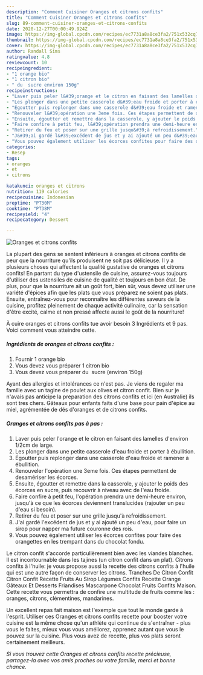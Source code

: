 ```yaml
---
description: "Comment Cuisiner Oranges et citrons confits"
title: "Comment Cuisiner Oranges et citrons confits"
slug: 89-comment-cuisiner-oranges-et-citrons-confits
date: 2020-12-27T00:00:49.924Z
image: https://img-global.cpcdn.com/recipes/ec7731a8a8ce3fa2/751x532cq70/oranges-et-citrons-confits-photo-principale-de-la-recette.jpg
thumbnail: https://img-global.cpcdn.com/recipes/ec7731a8a8ce3fa2/751x532cq70/oranges-et-citrons-confits-photo-principale-de-la-recette.jpg
cover: https://img-global.cpcdn.com/recipes/ec7731a8a8ce3fa2/751x532cq70/oranges-et-citrons-confits-photo-principale-de-la-recette.jpg
author: Randall Sims
ratingvalue: 4.8
reviewcount: 10
recipeingredient:
- "1 orange bio"
- "1 citron bio"
- " du  sucre environ 150g"
recipeinstructions:
- "Laver puis peler l&#39;orange et le citron en faisant des lamelles d&#39;environ 1/2cm de large."
- "Les plonger dans une petite casserole d&#39;eau froide et porter à ébullition."
- "Égoutter puis replonger dans une casserole d&#39;eau froide et ramener à ébullition."
- "Renouveler l&#39;opération une 3eme fois. Ces étapes permettent de desamériser les écorces."
- "Ensuite, égoutter et remettre dans la casserole, y ajouter le poids des écorces en sucre, puis recouvrir à niveau avec de l&#39;eau froide."
- "Faire confire à petit feu, l&#39;opération prendra une demi-heure environ, jusqu&#39;à ce que les écorces deviennent translucides (rajouter un peu d&#39;eau si besoin)."
- "Retirer du feu et poser sur une grille jusqu&#39;à refroidissement."
- "J&#39;ai gardé l&#39;excédent de jus et y ai ajouté un peu d&#39;eau, pour faire un sirop pour napper ma future couronne des rois."
- "Vous pouvez également utiliser les écorces confites pour faire des orangettes en les trempant dans du chocolat fondu."
categories:
- Resep
tags:
- oranges
- et
- citrons

katakunci: oranges et citrons 
nutrition: 119 calories
recipecuisine: Indonesian
preptime: "PT30M"
cooktime: "PT38M"
recipeyield: "4"
recipecategory: Dessert

---
```



![Oranges et citrons confits](https://img-global.cpcdn.com/recipes/ec7731a8a8ce3fa2/751x532cq70/oranges-et-citrons-confits-photo-principale-de-la-recette.jpg)

La plupart des gens se sentent inférieurs à oranges et citrons confits de peur que la nourriture qu'ils produisent ne soit pas délicieuse. Il y a plusieurs choses qui affectent la qualité gustative de oranges et citrons confits! En partant du type d'ustensile de cuisine, assurez-vous toujours d'utiliser des ustensiles de cuisine de qualité et toujours en bon état. De plus, pour que la nourriture ait un goût fort, bien sûr, vous devez utiliser une variété d'épices afin que les plats que vous préparez ne soient pas plats. Ensuite, entraînez-vous pour reconnaître les différentes saveurs de la cuisine, profitez pleinement de chaque activité culinaire, car la sensation d'être excité, calme et non pressé affecte aussi le goût de la nourriture!

<!--inarticleads1-->

À cuire oranges et citrons confits tue avoir besoin 3 Ingrédients et 9 pas. Voici comment vous atteindre cette.

##### Ingrédients de oranges et citrons confits :

1. Fournir 1 orange bio
1. Vous devez vous préparer 1 citron bio
1. Vous devez vous préparer  du  sucre (environ 150g)


Ayant des allergies et intolérances ce n&#39;est pas. Je viens de regaler ma famille avec un tagine de poulet aux olives et citron confit. Bien sur je n&#39;avais pas anticipe la preparation des citrons confits et ici (en Australie) ils sont tres chers. Gâteaux pour enfants faits d&#39;une base pour pain d&#39;épice au miel, agrémentée de dés d&#39;oranges et de citrons confits. 

<!--inarticleads2-->

##### Oranges et citrons confits pas à pas :

1. Laver puis peler l&#39;orange et le citron en faisant des lamelles d&#39;environ 1/2cm de large.
1. Les plonger dans une petite casserole d&#39;eau froide et porter à ébullition.
1. Égoutter puis replonger dans une casserole d&#39;eau froide et ramener à ébullition.
1. Renouveler l&#39;opération une 3eme fois. Ces étapes permettent de desamériser les écorces.
1. Ensuite, égoutter et remettre dans la casserole, y ajouter le poids des écorces en sucre, puis recouvrir à niveau avec de l&#39;eau froide.
1. Faire confire à petit feu, l&#39;opération prendra une demi-heure environ, jusqu&#39;à ce que les écorces deviennent translucides (rajouter un peu d&#39;eau si besoin).
1. Retirer du feu et poser sur une grille jusqu&#39;à refroidissement.
1. J&#39;ai gardé l&#39;excédent de jus et y ai ajouté un peu d&#39;eau, pour faire un sirop pour napper ma future couronne des rois.
1. Vous pouvez également utiliser les écorces confites pour faire des orangettes en les trempant dans du chocolat fondu.


Le citron confit s&#39;accorde particulièrement bien avec les viandes blanches. Il est incontournable dans les tajines (un citron confit dans un plat). Citrons confits à l&#39;huile: je vous propose aussi la recette des citrons confits à l&#39;huile qui est une autre façon de conserver les citrons. Tranches De Citron Confit Citron Confit Recette Fruits Au Sirop Légumes Confits Recette Orange Gâteaux Et Desserts Friandises Mascarpone Chocolat Fruits Confits Maison. Cette recette vous permettra de confire une multitude de fruits comme les : oranges, citrons, clémentines, mandarines. 

<!--inarticleads1-->

<p>
Un excellent repas fait maison est l'exemple que tout le monde garde à l'esprit. Utiliser ces Oranges et citrons confits recette pour booster votre cuisine est la même chose qu'un athlète qui continue de s'entraîner - plus vous le faites, mieux vous vous améliorez, apprenez autant que vous le pouvez sur la cuisine. Plus vous avez de recette, plus vos plats seront certainement meilleurs.
</p>

<p>
<i>Si vous trouvez cette Oranges et citrons confits recette précieuse, partagez-la avec vos amis proches ou votre famille, merci et bonne chance.</i>
</p>
